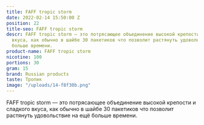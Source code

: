 ```yaml
---
title: FAFF tropic storm
date: 2022-02-14 15:50:00 Z
position: 22
title-seo: FAFF tropic storm
descr: FAFF tropic storm — это потрясающее объединение высокой крепости и сладкого
  вкуса, как обычно в шайбе 30 пакетиков что позволит растянуть удовольствие на ещё
  больше времени.
product-name: FAFF tropic storm
nicotine: 100
portions: 30
gram: 15
brand: Russian products
taste: Тропик
image: "/uploads/14-f8f30b.png"
---
```


FAFF tropic storm — это потрясающее объединение высокой крепости и сладкого вкуса, как обычно в шайбе 30 пакетиков что позволит растянуть удовольствие на ещё больше времени.